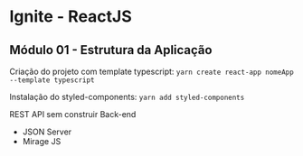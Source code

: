 # Ignite - ReactJS

## Módulo 01 - Estrutura da Aplicação

Criação do projeto com template typescript: `yarn create react-app nomeApp --template typescript` 

Instalação do styled-components: `yarn add styled-components`

REST API sem construir Back-end
- JSON Server
- Mirage JS